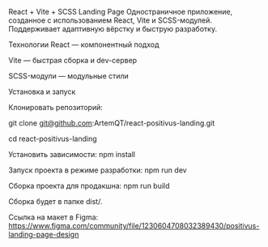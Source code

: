 React + Vite + SCSS Landing Page
Одностраничное приложение, созданное с использованием React, Vite и SCSS-модулей. Поддерживает адаптивную вёрстку и быструю разработку.

Технологии
React — компонентный подход

Vite — быстрая сборка и dev-сервер

SCSS-модули — модульные стили

Установка и запуск

Клонировать репозиторий:

git clone git@github.com:ArtemQT/react-positivus-landing.git

cd react-positivus-landing

Установить зависимости:
npm install

Запуск проекта в режиме разработки: npm run dev

Сборка проекта для продакшна: npm run build

Сборка будет в папке dist/.

Ссылка на макет в Figma: https://www.figma.com/community/file/1230604708032389430/positivus-landing-page-design
